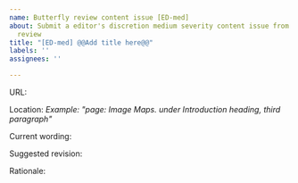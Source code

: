 ```yaml
---
name: Butterfly review content issue [ED-med]
about: Submit a editor's discretion medium severity content issue from a Butterfly
  review
title: "[ED-med] @@Add title here@@"
labels: ''
assignees: ''

---
```


URL: 

Location: 
*Example: "page: Image Maps. under Introduction heading, third paragraph"*

Current wording:

Suggested revision:

Rationale:
